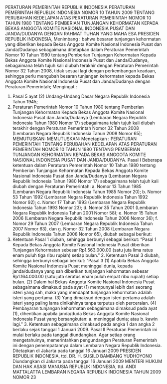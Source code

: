  PERATURAN PEMERINTAH REPUBLIK INDONESIA PERATURAN PEMERINTAH REPUBLIK INDONESIA NOMOR 10 TAHUN 2009 TENTANG PERUBAHAN KEDELAPAN ATAS PERATURAN PEMERINTAH NOMOR 10 TAHUN 1980 TENTANG PEMBERIAN TUNJANGAN KEHORMATAN KEPADA BEKAS ANGGOTA KOMITE NASIONAL INDONESIA PUSAT DAN JANDA/DUDANYA
DENGAN RAHMAT TUHAN YANG MAHA ESA PRESIDEN REPUBLIK INDONESIA,
Menimbang :
 bahwa besaran tunjangan kehormatan yang diberikan kepada Bekas Anggota Komite Nasional Indonesia Pusat dan Janda/Dudanya sebagaimana ditetapkan dalam Peraturan Pemerintah Nomor 10 Tahun 1980 tentang Pemberian Tunjangan Kehormatan Kepada Bekas Anggota Komite Nasional Indonesia Pusat dan Janda/Dudanya, sebagaimana telah tujuh kali diubah terakhir dengan Peraturan Pemerintah Nomor 32 Tahun 2008, tidak sesuai lagi dengan perkembangan keadaan, sehingga perlu mengubah besaran tunjangan kehormatan kepada Bekas Anggota Komite Nasional Indonesia Pusat dan Janda/Dudanya dengan Peraturan Pemerintah;
Mengingat :

1. Pasal 5 ayat (2) Undang-Undang Dasar Negara Republik Indonesia Tahun 1945;
2. Peraturan Pemerintah Nomor 10 Tahun 1980 tentang Pemberian Tunjangan Kehormatan Kepada Bekas Anggota Komite Nasional Indonesia Pusat dan Janda/Dudanya (Lembaran Negara Republik Indonesia Tahun 1980 Nomor 17) sebagaimana telah tujuh kali diubah terakhir dengan Peraturan Pemerintah Nomor 32 Tahun 2008 (Lembaran Negara Republik Indonesia Tahun 2008 Nomor 65);
MEMUTUSKAN:
MEMUTUSKAN:
 Menetapkan : PERATURAN PEMERINTAH TENTANG PERUBAHAN KEDELAPAN ATAS PERATURAN PEMERINTAH NOMOR 10 TAHUN 1980 TENTANG PEMBERIAN TUNJANGAN KEHORMATAN KEPADA BEKAS ANGGOTA KOMITE NASIONAL INDONESIA PUSAT DAN JANDA/DUDANYA.
Pasal I
Beberapa ketentuan dalam Peraturan Pemerintah Nomor 10 Tahun 1980 tentang Pemberian Tunjangan Kehormatan Kepada Bekas Anggota Komite Nasional Indonesia Pusat dan Janda/Dudanya (Lembaran Negara Republik Indonesia Tahun 1980 Nomor 17) sebagaimana telah tujuh kali diubah dengan Peraturan Pemerintah:
a. Nomor 13 Tahun 1985 (Lembaran Negara Republik Indonesia Tahun 1985 Nomor 20);
b. Nomor 53 Tahun 1992 (Lembaran Negara Republik Indonesia Tahun 1992 Nomor 92);
c. Nomor 17 Tahun 1993 (Lembaran Negara Republik Indonesia Tahun 1993 Nomor 23);
d. Nomor 35 Tahun 2001 (Lembaran Negara Republik Indonesia Tahun 2001 Nomor 58);
e. Nomor 15 Tahun 2006 (Lembaran Negara Republik Indonesia Tahun 2006 Nomor 36);
f. Nomor 29 Tahun 2007 (Lembaran Negara Republik Indonesia Tahun 2007 Nomor 63), dan g. Nomor 32 Tahun 2008 (Lembaran Negara Republik Indonesia Tahun 2008 Nomor 65), diubah sebagai berikut:
1. Ketentuan Pasal 1 diubah, sehingga berbunyi sebagai berikut: “Pasal 1 Kepada Bekas Anggota Komite Nasional Indonesia Pusat diberikan Tunjangan Kehormatan sebesar Rp1.563.000.00 (satu juta lima ratus enam puluh tiga ribu rupiah) setiap bulan.” 2. Ketentuan Pasal 3 diubah, sehingga berbunyi sebagai berikut: “Pasal 3 (1) Apabila Bekas Anggota Komite Nasional Indonesia Pusat meninggal dunia, kepada janda/dudanya yang sah diberikan tunjangan kehormatan sebesar Rp1.164.000.00 (satu juta seratus enam puluh empat ribu rupiah) setiap bulan.
(2) Dalam hal Bekas Anggota Komite Nasional Indonesia Pusat sebagaimana dimaksud pada ayat (1) mempunyai lebih dari seorang isteri yang sah, maka yang mendapat tunjangan kehormatan adalah isteri yang pertama.
(3) Yang dimaksud dengan isteri pertama adalah isteri yang paling lama dinikahinya tanpa terputus oleh perceraian.
(4) Pembayaran tunjangan kehormatan sebagaimana dimaksud pada ayat (1), dihentikan apabila janda/duda Bekas Anggota Komite Nasional Indonesia Pusat yang bersangkutan:
a. meninggal dunia; atau
b. kawin lagi.” 3. Ketentuan sebagaimana dimaksud pada angka 1 dan angka 2 berlaku sejak tanggal 1 Januari 2009.
Pasal II
Peraturan Pemerintah ini mulai berlaku pada tanggal diundangkan.
Agar setiap orang mengetahuinya, memerintahkan pengundangan Peraturan Pemerintah ini dengan penempatannya dalam Lembaran Negara Republik Indonesia. Ditetapkan di Jakarta pada tanggal 16 Januari 2009 PRESIDEN REPUBLIK INDONESIA, ttd. DR. H. SUSILO BAMBANG YUDHOYONO Diundangkan di Jakarta pada tanggal 16 Januari 2009 MENTERI HUKUM DAN HAK ASASI MANUSIA REPUBLIK INDONESIA, ttd. ANDI MATTALATTA LEMBARAN NEGARA REPUBLIK INDONESIA TAHUN 2009 NOMOR 23